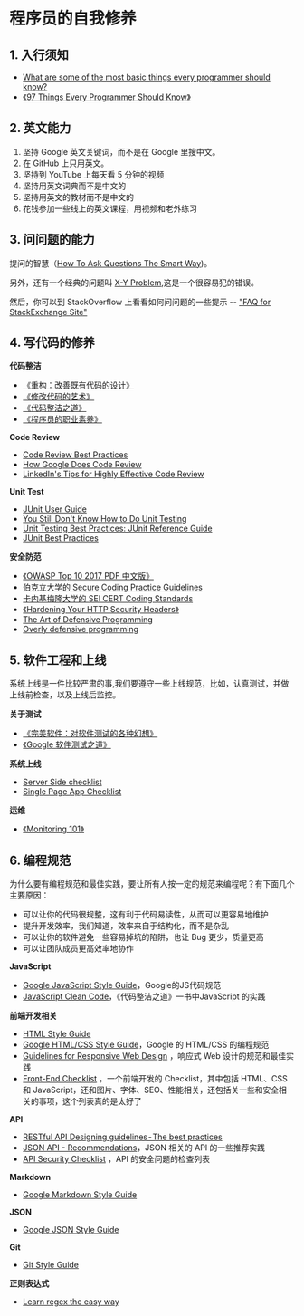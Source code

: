 # 程序员的自我修养

## 1. 入行须知
- [What are some of the most basic things every programmer should know?](https://www.quora.com/What-are-some-of-the-most-basic-things-every-programmer-should-know)
- [《97 Things Every Programmer Should Know》](https://97-things-every-x-should-know.gitbooks.io/97-things-every-programmer-should-know/content/en/index.html)

## 2. 英文能力
1. 坚持 Google 英文关键词，而不是在 Google 里搜中文。
2. 在 GitHub 上只用英文。
3. 坚持到 YouTube 上每天看 5 分钟的视频
4. 坚持用英文词典而不是中文的
5. 坚持用英文的教材而不是中文的
6. 花钱参加一些线上的英文课程，用视频和老外练习

## 3. 问问题的能力

提问的智慧（[How To Ask Questions The Smart Way](http://www.catb.org/~esr/faqs/smart-questions.html))。

另外，还有一个经典的问题叫 [X-Y Problem](http://xyproblem.info/),这是一个很容易犯的错误。

然后，你可以到 StackOverflow 上看看如何问问题的一些提示 -- ["FAQ for StackExchange Site"](https://meta.stackexchange.com/questions/7931/faq-for-stack-exchange-sites)

## 4. 写代码的修养

**代码整洁**     
- [《重构：改善既有代码的设计》](https://book.douban.com/subject/4262627/)
- [《修改代码的艺术》](https://book.douban.com/subject/2248759/)
- [《代码整洁之道》](https://book.douban.com/subject/4199741/)
- [《程序员的职业素养》](https://book.douban.com/subject/11614538/)

**Code Review**     
- [Code Review Best Practices](https://medium.com/@palantir/code-review-best-practices-19e02780015f)
- [How Google Does Code Review](https://dzone.com/articles/how-google-does-code-review)
- [LinkedIn's Tips for Highly Effective Code Review](https://thenewstack.io/linkedin-code-review/)

**Unit Test**
- [JUnit User Guide](https://junit.org/junit5/docs/current/user-guide/)
- [You Still Don't Know How to Do Unit Testing](https://stackify.com/unit-testing-basics-best-practices/)
- [Unit Testing Best Practices: JUnit Reference Guide](https://dzone.com/articles/unit-testing-best-practices)
- [JUnit Best Practices](http://www.kyleblaney.com/junit-best-practices/)

**安全防范**
- [《OWASP Top 10 2017 PDF 中文版》](https://owasp.org/www-pdf-archive/OWASP_Top_10_2017_%E4%B8%AD%E6%96%87%E7%89%88v1.3.pdf)
- [伯克立大学的 Secure Coding Practice Guidelines](https://security.berkeley.edu/secure-coding-practice-guidelines)
- [卡内基梅隆大学的 SEI CERT Coding Standards](https://wiki.sei.cmu.edu/confluence/display/seccode/SEI+CERT+Coding+Standards)
- [《Hardening Your HTTP Security Headers》](https://www.keycdn.com/blog/http-security-headers)
- [The Art of Defensive Programming](https://medium.com/web-engineering-vox/the-art-of-defensive-programming-6789a9743ed4)
- [Overly defensive programming](https://medium.com/@cvitullo/overly-defensive-programming-e7a1b3d234c2)

## 5. 软件工程和上线

系统上线是一件比较严肃的事,我们要遵守一些上线规范，比如，认真测试，并做上线前检查，以及上线后监控。

**关于测试**       
- [《完美软件：对软件测试的各种幻想》](https://book.douban.com/subject/4187479/)
- [《Google 软件测试之道》](https://book.douban.com/subject/25742200/)

**系统上线**  
- [Server Side checklist](https://github.com/mtdvio/going-to-production/blob/master/serverside-checklist.md)
- [Single Page App Checklist](https://github.com/mtdvio/going-to-production/blob/master/spa-checklist.md)

**运维**  
- [《Monitoring 101》](https://www.datadoghq.com/blog/monitoring-101-collecting-data/)

## 6. 编程规范

为什么要有编程规范和最佳实践，要让所有人按一定的规范来编程呢？有下面几个主要原因：
- 可以让你的代码很规整，这有利于代码易读性，从而可以更容易地维护
- 提升开发效率，我们知道，效率来自于结构化，而不是杂乱
- 可以让你的软件避免一些容易掉坑的陷阱，也让 Bug 更少，质量更高
- 可以让团队成员更高效率地协作

**JavaScript**    
- [Google JavaScript Style Guide](https://google.github.io/styleguide/jsguide.html)，Google的JS代码规范
- [JavaScript Clean Code](https://github.com/ryanmcdermott/clean-code-javascript)，《代码整洁之道》一书中JavaScript 的实践


**前端开发相关**   
- [HTML Style Guide](https://html-style-guide.netlify.app/) 
- [Google HTML/CSS Style Guide](https://google.github.io/styleguide/htmlcssguide.html)，Google 的 HTML/CSS 的编程规范
- [Guidelines for Responsive Web Design](https://www.smashingmagazine.com/2011/01/guidelines-for-responsive-web-design/) ，响应式 Web 设计的规范和最佳实践
- [Front-End Checklist](https://github.com/thedaviddias/Front-End-Checklist) ，一个前端开发的 Checklist，其中包括 HTML、CSS 和 JavaScript，还和图片、字体、SEO、性能相关，还包括关一些和安全相关的事项，这个列表真的是太好了

**API**    
- [RESTful API Designing guidelines - The best practices](https://hackernoon.com/restful-api-designing-guidelines-the-best-practices-60e1d954e7c9)
- [JSON API - Recommendations](https://jsonapi.org/recommendations/)，JSON 相关的 API 的一些推荐实践
- [API Security Checklist](https://github.com/shieldfy/API-Security-Checklist/blob/master/README-zh.md) ，API 的安全问题的检查列表

**Markdown**    
- [Google Markdown Style Guide](https://github.com/google/styleguide/blob/gh-pages/docguide/style.md)

**JSON**    
- [Google JSON Style Guide](https://google.github.io/styleguide/jsoncstyleguide.xml)

**Git**    
- [Git Style Guide](https://github.com/aseaday/git-style-guide)

**正则表达式**    
- [Learn regex the easy way](https://github.com/ziishaned/learn-regex/blob/master/translations/README-cn.md)